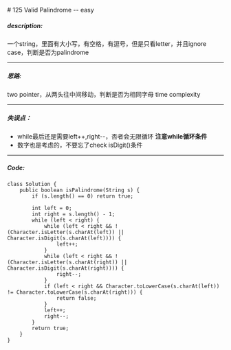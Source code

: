 \# 125 Valid Palindrome -- easy
##### description:
一个string，里面有大小写，有空格，有逗号，但是只看letter，并且ignore case，判断是否为palindrome
****************
##### 思路:
two pointer，从两头往中间移动，判断是否为相同字母
time complexity
**********
##### 失误点：
- while最后还是需要left++,right--，否者会无限循环
**注意while循环条件**
- 数字也是考虑的，不要忘了check isDigit()条件
********
##### Code:
```
class Solution {
    public boolean isPalindrome(String s) {
        if (s.length() == 0) return true;

        int left = 0;
        int right = s.length() - 1;
        while (left < right) {
            while (left < right && !(Character.isLetter(s.charAt(left)) || Character.isDigit(s.charAt(left)))) {
                left++;
            }
            while (left < right && !(Character.isLetter(s.charAt(right)) || Character.isDigit(s.charAt(right)))) {
                right--;
            }
            if (left < right && Character.toLowerCase(s.charAt(left)) != Character.toLowerCase(s.charAt(right))) {
                return false;
            }
            left++;
            right--;
        }
        return true;
    }
}
```
